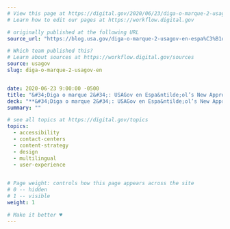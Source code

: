 ```yaml
---
# View this page at https://digital.gov/2020/06/23/diga-o-marque-2-usagov-en
# Learn how to edit our pages at https://workflow.digital.gov

# originally published at the following URL
source_url: "https://blog.usa.gov/diga-o-marque-2-usagov-en-espa%C3%B1ols-new-approach-to-interactive-voice-response"

# Which team published this?
# Learn about sources at https://workflow.digital.gov/sources
source: usagov
slug: diga-o-marque-2-usagov-en


date: 2020-06-23 9:00:00 -0500
title: "&#34;Diga o marque 2&#34;: USAGov en Espa&ntilde;ol’s New Approach to Interactive Voice Response"
deck: "**&#34;Diga o marque 2&#34;: USAGov en Espa&ntilde;ol’s New Approach to Interactive Voice Response**&mdash;USAGov receives and responds to questions directly from the public in many ways: through social media, on page surveys on USA.gov and USAGov en Espa&ntilde;ol, and through chats and calls. One powerful tool in the USAGov toolbelt is our interactive voice response (IVR) system in both English and Spanish through the USAGov Contact Center."
summary: ""

# see all topics at https://digital.gov/topics
topics: 
  - accessibility
  - contact-centers
  - content-strategy
  - design
  - multilingual
  - user-experience
  

# Page weight: controls how this page appears across the site
# 0 -- hidden
# 1 -- visible
weight: 1

# Make it better ♥
---
```

